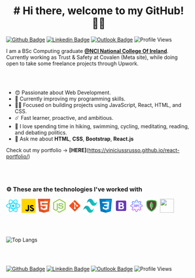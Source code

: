 ###

<!--
**viniciussrusso/viniciussrusso** is a ✨ _special_ ✨ repository because its `README.md` (this file) appears on your GitHub profile.

-->

<h1 align="center"># Hi there, welcome to my GitHub! ✌🏼<br></h1>


[![Github Badge](http://img.shields.io/badge/-Github-black?style=flat-square&logo=github&link=https://github.com/Defcon27/)](https://github.com/viniciussrusso) 
[![Linkedin Badge](https://img.shields.io/badge/-LinkedIn-blue?style=flat-square&logo=Linkedin&logoColor=white&link=https://www.linkedin.com/in/vinicius-russo/)](https://www.linkedin.com/in/vinicius-russo/)
[![Outlook Badge](https://img.shields.io/badge/email--000?style=social&logo=microsoft-outlook&logoColor=0078d4&link=mailto:viniciussrusso@outlook.com)](mailto:viniciussrusso@outlook.com)
![Profile Views](https://komarev.com/ghpvc/?username=viniciussrusso)




I am a BSc Computing graduate **[@NCI National College Of Ireland](https://www.ncirl.ie/)**. Currently working as Trust & Safety at Covalen (Meta site), while doing open to take some freelance projects through Upwork. 


<br><br>

- 😍 Passionate about Web Development. 
- 🌱 Currently improving my programming skills.
- 🧘🏻 Focused on building projects using JavaScript, React, HTML, and CSS. 
- ☄️  Fast learner, proactive, and ambitious. 
- 🤟 I love spending time in hiking, swimming, cycling, meditating, reading, and debating politics. 
- 💬 Ask me about **HTML**, **CSS**, **Bootstrap**, **React.js**



Check out my portfolio -> **[HERE]**(https://viniciussrusso.github.io/react-portfolio/)


<br><br>


### ⚙️ These are the technologies I've worked with

<img height="38" width="38" src="https://github.com/viniciussrusso/viniciussrusso/blob/main/assets/react.png">
<img height="38" width="38" src="https://github.com/viniciussrusso/viniciussrusso/blob/main/assets/javascript.png">
<img height="38" width="38" src="https://github.com/viniciussrusso/viniciussrusso/blob/main/assets/html.png">
<img height="38" width="38" src="https://github.com/viniciussrusso/viniciussrusso/blob/main/assets/node.png">
<img height="38" width="38" src="https://github.com/viniciussrusso/viniciussrusso/blob/main/assets/git.png">
<img height="38" width="38" src="https://github.com/viniciussrusso/viniciussrusso/blob/main/assets/tailwindcss.svg">
<img height="38" width="38" src="https://github.com/viniciussrusso/viniciussrusso/blob/main/assets/css.png">
<img height="38" width="38" src="https://github.com/viniciussrusso/viniciussrusso/blob/main/assets/bootstrap.png">
<img height="38" width="38" src="https://github.com/viniciussrusso/viniciussrusso/blob/main/assets/restapi.png">
<img height="38" width="38" src="https://github.com/viniciussrusso/viniciussrusso/blob/main/assets/mongodb.png">
<img height="38" width="38" src="https://cdn.svgporn.com/logos/mysql.svg">




<br><br>

![Top Langs](https://github-readme-stats.vercel.app/api/top-langs/?username=viniciussrusso&layout=compact)

<br><br>

[![Github Badge](http://img.shields.io/badge/-Github-black?style=flat-square&logo=github&link=https://github.com/Defcon27/)](https://github.com/viniciussrusso) 
[![Linkedin Badge](https://img.shields.io/badge/-LinkedIn-blue?style=flat-square&logo=Linkedin&logoColor=white&link=https://www.linkedin.com/in/vinicius-russo/)](https://www.linkedin.com/in/vinicius-russo/)
[![Outlook Badge](https://img.shields.io/badge/email--000?style=social&logo=microsoft-outlook&logoColor=0078d4&link=mailto:viniciussrusso@outlook.com)](mailto:viniciussrusso@outlook.com)
![Profile Views](https://komarev.com/ghpvc/?username=viniciussrusso)

<br><br>
